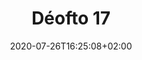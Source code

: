 ---
title: "Déofto 17"
date: 2020-07-26T16:25:08+02:00
draft: false
orientation: "Portrait"
imageName: "13.jpg"
weight: 13
dimensions: "60 x 80"
url: "/deofto-17"
technique: "Acrylique sur toile"
state: "A vendre"
---